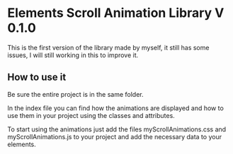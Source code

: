 # Elements Scroll Animation Library V 0.1.0

This is the first version of the library made by myself, it still has
some issues, I will still working in this to improve it.

## How to use it

Be sure the entire project is in the same folder.

In the index file you can find how the animations are displayed and how to
use them in your project using the classes and attributes.

To start using the animations just add the files myScrollAnimations.css
and myScrollAnimations.js to your project and add the necessary data
to your elements.

